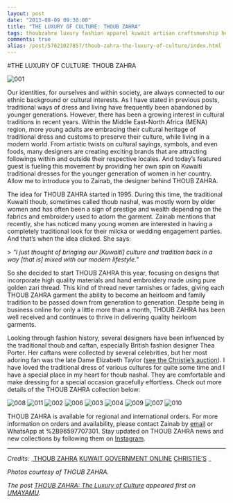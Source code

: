 ```yaml
---
layout: post
date: "2013-08-09 09:30:00"
title: "THE LUXURY OF CULTURE: THOUB ZAHRA"
tags: thoubzahra luxury fashion apparel kuwait artisan craftsmanship heritage tradition culture
comments: true
alias: /post/57821027857/thoub-zahra-the-luxury-of-culture/index.html
---
```


#THE LUXURY OF CULTURE: THOUB ZAHRA

![001][1]

Our identities, for ourselves and within society, are always connected to our ethnic background or cultural interests. As I have stated in previous posts, traditional ways of dress and living have frequently been abandoned by younger generations. However, there has been a growing interest in cultural traditions in recent years. Within the Middle East-North Africa (MENA) region, more young adults are embracing their cultural heritage of traditional dress and customs to preserve their culture, while living in a modern world. From artistic twists on cultural sayings, symbols, and even foods, many designers are creating exciting brands that are attracting followings within and outside their respective locales. And today’s featured guest is fueling this movement by providing her own spin on Kuwaiti traditional dresses for the younger generation of women in her country. Allow me to introduce you to Zainab, the designer behind THOUB ZAHRA.

The idea for THOUB ZAHRA started in 1995. During this time, the traditional Kuwaiti thoub, sometimes called thoub nashal, was mostly worn by older women and has often been a sign of prestige and wealth depending on the fabrics and embroidery used to adorn the garment. Zainab mentions that recently, she has noticed many young women are interested in having a completely traditional look for their milcka or wedding engagement parties. And that’s when the idea clicked. She says:

&gt; _"I just thought of bringing our [Kuwaiti] culture and tradition back in a way [that is] mixed with our modern lifestyle."_

So she decided to start THOUB ZAHRA this year, focusing on designs that incorporate high quality materials and hand embroidery made using pure golden zari thread. This kind of thread never tarnishes or fades, giving each THOUB ZAHRA garment the ability to become an heirloom and family tradition to be passed down from generation to generation. Despite being in business online for only a little more than a month, THOUB ZAHRA has been well received and continues to thrive in delivering quality heirloom garments.

Looking through fashion history, several designers have been influenced by the traditional thoub and caftan, especially British fashion designer Thea Porter. Her caftans were collected by several celebrities, but her most adoring fan was the late Dame Elizabeth Taylor ([see the Christie’s auction][2]). I have loved the traditional dress of various cultures for quite some time and I have a special place in my heart for thoub nashal. They are comfortable and make dressing for a special occasion gracefully effortless. Check out more details of the THOUB ZAHRA collection below:

![008][3] ![011][4] ![002][5] ![006][6] ![003][7] ![004][8] ![009][9] ![007][10] ![010][11]

THOUB ZAHRA is available for regional and international orders. For more information on orders and availability, please contact Zainab by [email][12] or WhatsApp at %2B96597707301. Stay updated on THOUB ZAHRA news and new collections by following them on [Instagram][13].

* * *

_Credits:_
_[THOUB ZAHRA][14]
[KUWAIT GOVERNMENT ONLINE][15]
[CHRISTIE’S][16] _

_Photos courtesy of THOUB ZAHRA._

_The post [THOUB ZAHRA: The Luxury of Culture][17] appeared first on [UMAYAMU][18]._

   [1]: http://farm8.staticflickr.com/7439/9471119855_4781ef46b2_o.jpg
   [2]: http://www.christies.com/lotfinder/textiles-costume/a-thea-porter-caftan-of-cotton-ikat-5502719-details.aspx (Elizabeth Taylor Auction)
   [3]: http://farm4.staticflickr.com/3810/9473902690_55f107f6ff_o.jpg
   [4]: http://farm6.staticflickr.com/5321/9473902362_75863b54e9_o.jpg
   [5]: http://farm8.staticflickr.com/7439/9471119797_f9c0e3b6c8_o.jpg
   [6]: http://farm6.staticflickr.com/5473/9473902964_46b6d45909_o.jpg
   [7]: http://farm6.staticflickr.com/5520/9473903230_29f9448001_o.jpg
   [8]: http://farm3.staticflickr.com/2891/9473903136_db65957be9_o.jpg
   [9]: http://farm6.staticflickr.com/5456/9473902680_379804acef_o.jpg
   [10]: http://farm6.staticflickr.com/5451/9471119443_eeae8389fd_o.jpg
   [11]: http://farm3.staticflickr.com/2825/9473902500_bf3d109658_o.jpg
   [12]: mailto:zanoooba_89@hotmail.com?subject=Hello%20THOUB%20ZAHRA!&amp;body=I%20saw%20your%20feature%20on%20UMAYAMU%20and%20want%20more%20information%20about%20the%20THOUB%20ZAHRA%20collection.
   [13]: https://instagram.com/thoubzahra (@THOUBZAHRA)
   [14]: https://instagram.com/thoubzahra (THOUB ZAHRA)
   [15]: http://www.e.gov.kw/sites/kgoenglish/portal/pages/visitors/aboutkuwait/cultureandheritage_customsandtraditions.aspx (Kuwait Government Online)
   [16]: http://www.christies.com/lotfinder/textiles-costume/a-thea-porter-caftan-of-cotton-ikat-5502719-details.aspx (CHRISTIE'S: THE COLLECTION OF ELIZABETH TAYLOR)
   [17]: http://www.umayamu.com/post/57821027857/thoub-zahra-the-luxury-of-culture (THOUB ZAHRA: The Luxury of Culture)
   [18]: http://www.umayamu.com (UMAYAMU)
